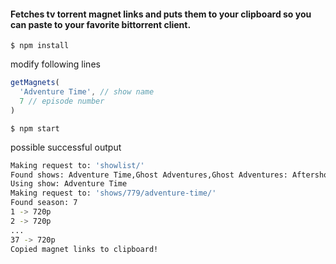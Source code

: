 #### Fetches tv torrent magnet links and puts them to your clipboard so you can paste to your favorite bittorrent client.

`$ npm install`

modify following lines
```js
getMagnets(
  'Adventure Time', // show name
  7 // episode number
)
```

`$ npm start`

possible successful output
```sh
Making request to: 'showlist/'
Found shows: Adventure Time,Ghost Adventures,Ghost Adventures: Aftershocks,Lego Star Wars: The Freemaker Adventures,New Adventures Of Old Christine, The,Sarah Jane Adventures, The
Using show: Adventure Time
Making request to: 'shows/779/adventure-time/'
Found season: 7
1 -> 720p
2 -> 720p
...
37 -> 720p
Copied magnet links to clipboard!
```


